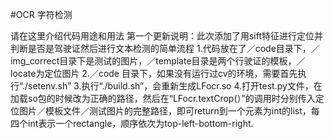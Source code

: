 #OCR 字符检测

请在这里介绍代码用途和用法
第一个更新说明：此次添加了用sift特征进行定位并判断是否是驾驶证然后进行文本检测的简单流程
1.代码放在了／code目录下，／img_correct目录下是测试的图片，／template目录是两个行驶证的模板，／locate为定位图片
2.／code 目录下，如果没有运行过cv的环境，需要首先执行“./setenv.sh”
3.执行“./build.sh”，会重新生成LFocr.so
4.打开test.py文件，在加载so包的时候改为正确的路径，然后在“LFocr.textCrop(）”的调用时分别传入定位图片／模板文件／测试图片的完整路径，即可return到一个元素为int的list，每四个int表示一个rectangle，顺序依次为top-left-bottom-right.